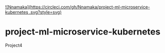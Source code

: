 [![Nnamaka](https://circleci.com/gh/Nnamaka/project-ml-microservice-kubernetes
.svg?style=svg)](https://circleci.com/gh/circleci/circleci-docs)

# project-ml-microservice-kubernetes
Project4
